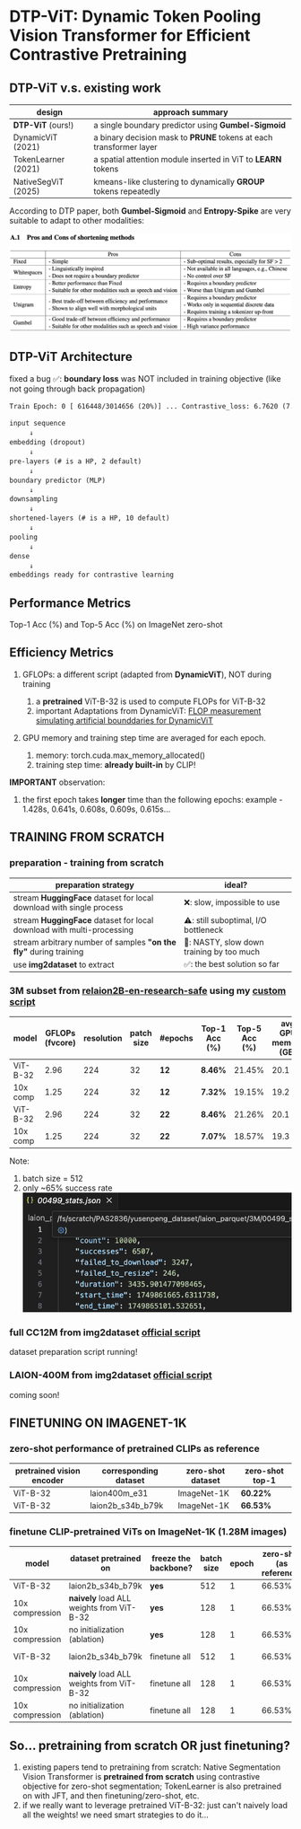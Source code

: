 # DTP-ViT: Dynamic Token Pooling Vision Transformer for Efficient Contrastive Pretraining

## DTP-ViT v.s. existing work

| design | approach summary |
| ------ | -------------------------- |
| **DTP-ViT** (ours!) | a single boundary predictor using **Gumbel-Sigmoid** |
| DynamicViT (2021) | a binary decision mask to **PRUNE** tokens at each transformer layer |
| TokenLearner (2021) | a spatial attention module inserted in ViT to **LEARN** tokens |  
| NativeSegViT (2025) | kmeans-like clustering to dynamically **GROUP** tokens repeatedly |

According to DTP paper, both **Gumbel-Sigmoid** and **Entropy-Spike** are very suitable to adapt to other modalities:

![alt text](docs/feasible.png)

## DTP-ViT Architecture

fixed a bug ✅: **boundary loss** was NOT included in training objective (like not going through back propagation)

```txt
Train Epoch: 0 [ 616448/3014656 (20%)] ... Contrastive_loss: 6.7620 (7.1868) Boundary_loss: 0.78544 (0.58045) Loss: 7.5474 (7.7673)
```

```txt
input sequence
     ↓
embedding (dropout)
     ↓
pre-layers (# is a HP, 2 default)
     ↓
boundary predictor (MLP)
     ↓
downsampling 
     ↓
shortened-layers (# is a HP, 10 default)
     ↓
pooling
     ↓
dense
     ↓
embeddings ready for contrastive learning
```

## Performance Metrics

Top-1 Acc (%) and Top-5 Acc (%) on ImageNet zero-shot

## Efficiency Metrics

1. GFLOPs: a different script (adapted from **DynamicViT**), NOT during training
     1. a **pretrained** ViT-B-32 is used to compute FLOPs for ViT-B-32
     2. important Adaptations from DynamicViT:
          [FLOP measurement](https://github.com/raoyongming/DynamicViT/blob/master/calc_flops.py)
          [simulating artificial bounddaries for DynamicViT](https://github.com/raoyongming/DynamicViT/blob/master/models/dylvvit.py)

2. GPU memory and training step time are averaged for each epoch.
     1. memory: torch.cuda.max_memory_allocated()
     2. training step time: **already built-in** by CLIP!

**IMPORTANT** observation:
1. the first epoch takes **longer** time than the following epochs: example - 1.428s, 0.641s, 0.608s, 0.609s, 0.615s...

## TRAINING FROM SCRATCH

### preparation - training from scratch

| preparation strategy | ideal? |
| -------- | ------ |
| stream **HuggingFace** dataset for local download with single process | ❌: slow, impossible to use |
| stream **HuggingFace** dataset for local download with multi-processing | ⚠️: still suboptimal, I/O bottleneck |
| stream arbitrary number of samples **"on the fly"** during training | 🤡: NASTY, slow down training by too much |
| use **img2dataset** to extract | ✅: the best solution so far |

### 3M subset from [relaion2B-en-research-safe](https://huggingface.co/datasets/laion/relaion2B-en-research-safe) using my [custom script](/scripts/img2dataset_download.sh)

| model | GFLOPs (fvcore) | resolution | patch size | #epochs | Top-1 Acc (%) | Top-5 Acc (%) | avg GPU memory (GB) | avg training step time (s) |
| ------- | ----- | --------------- | ---------- | -------- | ---------- | ---------------- | ------------- | ---------- |
| ViT-B-32 | 2.96 | 224 | 32 | **12** | **8.46%** | 21.45% | 20.1 | 0.762 |
| 10x comp | 1.25 | 224 | 32 | **12** | **7.32%** | 19.15% | 19.2 | 0.755 |
| ViT-B-32 | 2.96 | 224 | 32 | **22** | **8.46%** | 21.26% | 20.1 | 0.742 |
| 10x comp | 1.25 | 224 | 32 | **22** | **7.07%** | 18.57% | 19.3 | 0.762 |

Note:
1. batch size = 512
2. only ~65% success rate
![alt text](docs/sucess_rate.png)

### full CC12M from img2dataset [official script](https://github.com/rom1504/img2dataset/blob/main/dataset_examples/cc12m.md)

dataset preparation script running!

### LAION-400M from img2dataset [official script](https://github.com/rom1504/img2dataset/blob/main/dataset_examples/laion400m.md)

coming soon!

## FINETUNING ON IMAGENET-1K

### zero-shot performance of pretrained CLIPs as reference

| pretrained vision encoder | corresponding dataset | zero-shot dataset | zero-shot top-1 |
| ------------------------- | --------------------- | ----------------- | --------------- |
| ViT-B-32 | laion400m_e31 | ImageNet-1K | **60.22%** |
| ViT-B-32 | laion2b_s34b_b79k | ImageNet-1K | **66.53%** |

### finetune CLIP-pretrained ViTs on ImageNet-1K (1.28M images)

| model | dataset pretrained on | freeze the backbone? | batch size | epoch | zero-shot (as reference) | classification accuracy |
| ----- | --------------------- | -------------------- | ---------- | ----- | ------------------------ | ------------ |
| ViT-B-32 | laion2b_s34b_b79k | **yes** | 512 | 1 | 66.53% | 👍🏻**67.73%** |
| 10x compression | **naively** load ALL weights from ViT-B-32 | **yes** | 128 | 1 | 66.53% | 🤡1.46% |
| 10x compression | no initialization (ablation) | **yes** | 128 | 1 | 66.53% | 1.43% |
| ViT-B-32 | laion2b_s34b_b79k | finetune all | 512 | 1 | 66.53% | 50.02% (forgetting) |
| 10x compression | **naively** load ALL weights from ViT-B-32 | finetune all | 128 | 1 | 66.53% | 16.24% |
| 10x compression | no initialization (ablation) | finetune all | 128 | 1 | 66.53% | 9.66% |

## So... pretraining from scratch OR just finetuning?

1. existing papers tend to pretraining from scratch: Native Segmentation Vision Transformer is **pretrained from scratch** using contrastive objective for zero-shot segmentation; TokenLearner is also pretrained on with JFT, and then finetuning/zero-shot, etc.
2. if we really want to leverage pretrained ViT-B-32: just can't naively load all the weights! we need smart strategies to do it...
